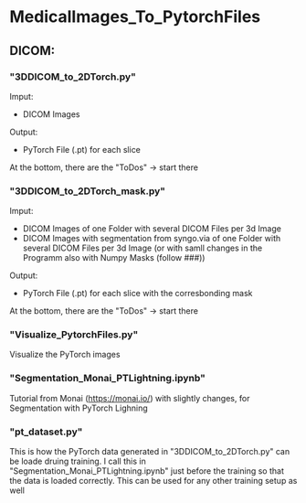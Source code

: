 # MedicalImages_To_PytorchFiles

## DICOM:

### "3DDICOM_to_2DTorch.py"

Imput: 
- DICOM Images 

Output: 
- PyTorch File (.pt) for each slice 

 At the bottom, there are the "ToDos" -> start there

### "3DDICOM_to_2DTorch_mask.py"

Imput: 
- DICOM Images of one Folder with several DICOM Files per 3d Image 
- DICOM Images with segmentation from syngo.via of one Folder with several DICOM Files per 3d Image (or with samll changes in the Programm also with Numpy Masks (follow ###))

Output: 
- PyTorch File (.pt) for each slice with the corresbonding mask

At the bottom, there are the "ToDos" -> start there 

### "Visualize_PytorchFiles.py"

Visualize the PyTorch images

### "Segmentation_Monai_PTLightning.ipynb"

Tutorial from Monai (https://monai.io/) with slightly changes, for Segmentation with PyTorch Lighning 

### "pt_dataset.py"

This is how the PyTorch data generated in "3DDICOM_to_2DTorch.py" can be loade druing training.
I call this in "Segmentation_Monai_PTLightning.ipynb" just before the training so that the data is loaded correctly.
This can be used for any other training setup as well 

